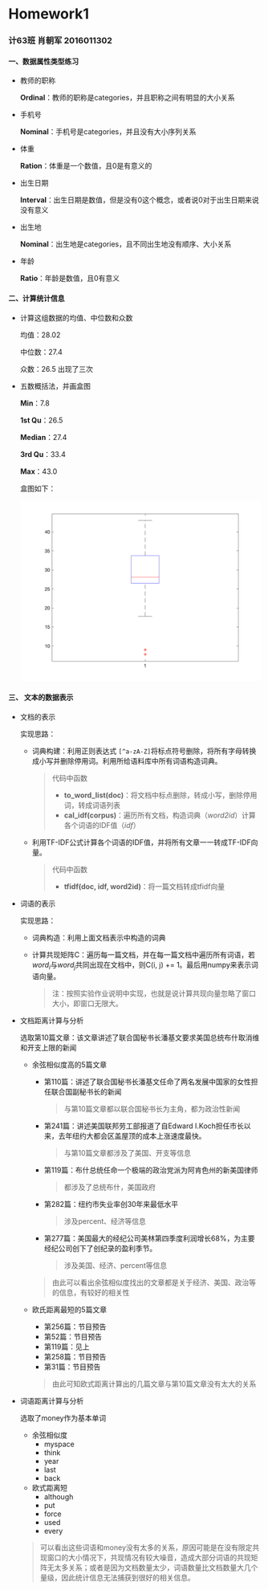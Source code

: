 # Homework1

### 计63班 肖朝军 2016011302



#### 一、数据属性类型练习

* 教师的职称

  **Ordinal**：教师的职称是categories，并且职称之间有明显的大小关系

* 手机号

  **Nominal**：手机号是categories，并且没有大小序列关系

* 体重

  **Ration**：体重是一个数值，且0是有意义的

* 出生日期

  **Interval**：出生日期是数值，但是没有0这个概念，或者说0对于出生日期来说没有意义

* 出生地

  **Nominal**：出生地是categories，且不同出生地没有顺序、大小关系

* 年龄

  **Ratio**：年龄是数值，且0有意义



#### 二、计算统计信息

* 计算这组数据的均值、中位数和众数

  均值：28.02

  中位数：27.4

  众数：26.5 出现了三次

* 五数概括法，并画盒图

  **Min**：7.8

  **1st Qu**：26.5

  **Median**：27.4

  **3rd Qu**：33.4

  **Max**：43.0

  盒图如下：

  ![boxplot](boxplot.png) 



#### 三、 文本的数据表示

* 文档的表示

  实现思路：

  * 词典构建：利用正则表达式 `[^a-zA-Z]`将标点符号删除，将所有字母转换成小写并删除停用词。利用所给语料库中所有词语构造词典。

    > 代码中函数
    >
    > * **to_word_list(doc)**：将文档中标点删除，转成小写，删除停用词，转成词语列表
    > * **cal_idf(corpus)**：遍历所有文档，构造词典（_word2id_）计算各个词语的IDF值（_idf_）

  * 利用TF-IDF公式计算各个词语的IDF值，并将所有文章一一转成TF-IDF向量。

    > 代码中函数
    >
    > * **tfidf(doc, idf, word2id)**：将一篇文档转成tfidf向量

* 词语的表示

  实现思路：

  * 词典构造：利用上面文档表示中构造的词典

  * 计算共现矩阵C：遍历每一篇文档，并在每一篇文档中遍历所有词语，若$word_{i}$与$word_{j}$共同出现在文档中，则C(i, j) += 1。最后用numpy来表示词语向量。

    > 注：按照实验作业说明中实现，也就是说计算共现向量忽略了窗口大小，即窗口无限大。

  

* 文档距离计算与分析

  选取第10篇文章：该文章讲述了联合国秘书长潘基文要求美国总统布什取消维和开支上限的新闻

  * 余弦相似度高的5篇文章

    * 第110篇：讲述了联合国秘书长潘基文任命了两名发展中国家的女性担任联合国副秘书长的新闻

      > 与第10篇文章都以联合国秘书长为主角，都为政治性新闻

    * 第241篇：讲述美国联邦劳工部报道了自Edward I.Koch担任市长以来，去年纽约大都会区盖屋顶的成本上涨速度最快。

      > 与第10篇文章都涉及了美国、开支等信息

    * 第119篇：布什总统任命一个极端的政治党派为阿肯色州的新美国律师

      > 都涉及了总统布什，美国政府

    * 第282篇：纽约市失业率创30年来最低水平

      > 涉及percent、经济等信息

    * 第277篇：美国最大的经纪公司美林第四季度利润增长68%，为主要经纪公司创下了创纪录的盈利季节。

      > 涉及美国、经济、percent等信息

    > 由此可以看出余弦相似度找出的文章都是关于经济、美国、政治等的信息，有较好的相关性

  * 欧氏距离最短的5篇文章

    * 第256篇：节目预告
    * 第52篇：节目预告
    * 第119篇：见上
    * 第258篇：节目预告
    * 第31篇：节目预告

    > 由此可知欧式距离计算出的几篇文章与第10篇文章没有太大的关系

* 词语距离计算与分析

  选取了money作为基本单词

  * 余弦相似度
    * myspace
    * think
    * year
    * last
    * back
  * 欧式距离短
    * although
    * put
    * force
    * used
    * every

  > 可以看出这些词语和money没有太多的关系，原因可能是在没有限定共现窗口的大小情况下，共现情况有较大噪音，造成大部分词语的共现矩阵无太多关系；或者是因为文档数量太少，词语数量比文档数量大几个量级，因此统计信息无法捕获到很好的相关信息。